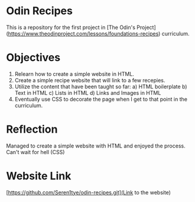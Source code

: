 # Odin Recipes

This is a repository for the first project in [The Odin's Project] (https://www.theodinproject.com/lessons/foundations-recipes) curriculum.

# Objectives

1. Relearn how to create a simple website in HTML.
2. Create a simple recipe website that will link to a few recepies.
3. Utilize the content that have been taught so far:
    a) HTML boilerplate
    b) Text in HTML
    c) Lists in HTML
    d) Links and Images in HTML
4. Eventually use CSS to decorate the page when I get to that point in the curriculum.

# Reflection

Managed to create a simple website with HTML and enjoyed the process. Can't wait for hell (CSS)

# Website Link

[https://github.com/Seren1tye/odin-recipes.git](Link to the website)